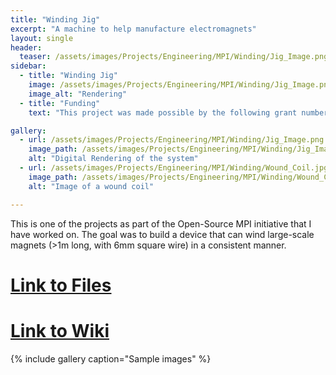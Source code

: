 ```yaml
---
title: "Winding Jig"
excerpt: "A machine to help manufacture electromagnets"
layout: single
header:
  teaser: /assets/images/Projects/Engineering/MPI/Winding/Jig_Image.png
sidebar:
  - title: "Winding Jig"
    image: /assets/images/Projects/Engineering/MPI/Winding/Jig_Image.png
    image_alt: "Rendering"
  - title: "Funding"
    text: "This project was made possible by the following grant numbers: NIBIB U01EB025121 NIMH R24106053 and NSF GRFP 1122374"

gallery:
  - url: /assets/images/Projects/Engineering/MPI/Winding/Jig_Image.png
    image_path: /assets/images/Projects/Engineering/MPI/Winding/Jig_Image.png
    alt: "Digital Rendering of the system"
  - url: /assets/images/Projects/Engineering/MPI/Winding/Wound_Coil.jpg
    image_path: /assets/images/Projects/Engineering/MPI/Winding/Wound_Coil.jpg
    alt: "Image of a wound coil"

---
```

This is one of the projects as part of the Open-Source MPI initiative that I have worked on. The goal was to build a device that can wind large-scale magnets (>1m long, with 6mm square wire) in a consistent manner. 

# [Link to Files](https://github.com/OS-MPI/Winding_Jig)

# [Link to Wiki](https://github.com/OS-MPI/Winding_Jig/wiki)

{% include gallery caption="Sample images" %}
